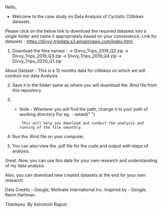 Hello,

- Welcome to the case study on Data Analysis of Cyclistic Citibikes datasets.

Please click on the below link to download the required datasets into a single folder and name it appropriately based on your convenience.
Link for datasets - https://divvy-tripdata.s3.amazonaws.com/index.html

1. Download the files named -
  -> Divvy_Trips_2019_Q2.zip
  -> Divvy_Trips_2019_Q3.zip
  -> Divvy_Trips_2019_Q4.zip
  -> Divvy_Trips_2020_Q1.zip
  
  About Dataset - This is a 12 months data for citibikes on which we will conduct our data Analysis.
  
2. Save it in the folder same as where you will download the .Rmd file from this repository.

3. - Note - Wherever you will find the path, change it to your path of working directory
          For eg. - setwd(" ")

          This will help you download and conduct the analysis and running of the file smoothly.
          
          
4. Run the .Rmd file on your computer.

5. You can also view the .pdf file for the code and output with steps of analysis.

Great.
Now, you can use this data for your own research and understanding of my data analysis.

Also, you can download new created datasets at the end for your own research.

Data Credits - Google, Motivate International Inc.
Inspired by - Google, Kevin Hartman.



Thankyou.
By Ashutosh Rajput.
